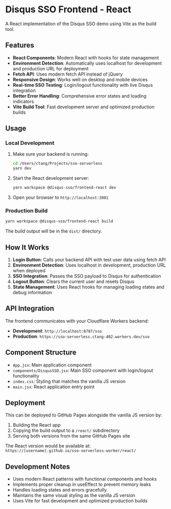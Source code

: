 # Disqus SSO Frontend - React

A React implementation of the Disqus SSO demo using Vite as the build tool.

## Features

- **React Components**: Modern React with hooks for state management
- **Environment Detection**: Automatically uses localhost for development and production URL for deployment
- **Fetch API**: Uses modern fetch API instead of jQuery
- **Responsive Design**: Works well on desktop and mobile devices
- **Real-time SSO Testing**: Login/logout functionality with live Disqus integration
- **Better Error Handling**: Comprehensive error states and loading indicators
- **Vite Build Tool**: Fast development server and optimized production builds

## Usage

### Local Development

1. Make sure your backend is running:
   ```bash
   cd /Users/ctang/Projects/sso-serverless
   yarn dev
   ```

2. Start the React development server:
   ```bash
   yarn workspace @disqus-sso/frontend-react dev
   ```

3. Open your browser to `http://localhost:3001`

### Production Build

```bash
yarn workspace @disqus-sso/frontend-react build
```

The build output will be in the `dist/` directory.

## How It Works

1. **Login Button**: Calls your backend API with test user data using fetch API
2. **Environment Detection**: Uses localhost in development, production URL when deployed
3. **SSO Integration**: Passes the SSO payload to Disqus for authentication
4. **Logout Button**: Clears the current user and resets Disqus
5. **State Management**: Uses React hooks for managing loading states and debug information

## API Integration

The frontend communicates with your Cloudflare Workers backend:

- **Development**: `http://localhost:8787/sso`
- **Production**: `https://sso-serverless.ctang-402.workers.dev/sso`

## Component Structure

- `App.jsx`: Main application component
- `components/DisqusSSO.jsx`: Main SSO component with login/logout functionality
- `index.css`: Styling that matches the vanilla JS version
- `main.jsx`: React application entry point

## Deployment

This can be deployed to GitHub Pages alongside the vanilla JS version by:

1. Building the React app
2. Copying the build output to a `/react/` subdirectory
3. Serving both versions from the same GitHub Pages site

The React version would be available at: `https://[username].github.io/sso-serverless-worker/react/`

## Development Notes

- Uses modern React patterns with functional components and hooks
- Implements proper cleanup in useEffect to prevent memory leaks
- Handles loading states and errors gracefully
- Maintains the same visual styling as the vanilla JS version
- Uses Vite for fast development and optimized production builds
